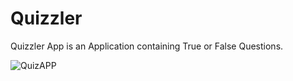 
# Quizzler 

Quizzler App is an Application containing True or False Questions.

![QuizAPP](https://user-images.githubusercontent.com/81625175/189654494-5b58ff17-33c4-4b5d-becf-2783a4dd23b2.gif)


